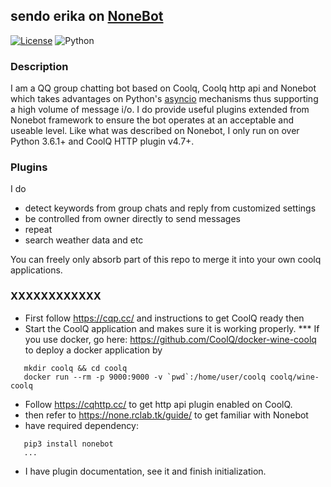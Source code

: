 ## sendo erika on [NoneBot](https://github.com/richardchien/nonebot)
[![License](https://img.shields.io/github/license/richardchien/nonebot.svg)](LICENSE) ![Python](https://img.shields.io/badge/python-3.6%2B-blue.svg)

### Description
I am a QQ group chatting bot based on Coolq, Coolq http api and Nonebot which takes advantages on Python's [asyncio](https://docs.python.org/3/library/asyncio.html) mechanisms thus supporting a high volume of message i/o. I do provide useful plugins extended from Nonebot framework to ensure the bot operates at an acceptable and useable level.
Like what was described on Nonebot,  I only run on over Python 3.6.1+ and CoolQ HTTP plugin v4.7+.

### Plugins
I do
  * detect keywords from group chats and reply from customized settings
  * be controlled from owner directly to send messages
  * repeat
  * search weather data and etc

You can freely only absorb part of this repo to merge it into your own coolq applications.
### XXXXXXXXXXXX
  * First follow https://cqp.cc/ and instructions to get CoolQ ready then  
  * Start the CoolQ application and makes sure it is working properly.
  *** If you use docker, go here: https://github.com/CoolQ/docker-wine-coolq to deploy a docker application by 
  ```
     mkdir coolq && cd coolq
     docker run --rm -p 9000:9000 -v `pwd`:/home/user/coolq coolq/wine-coolq
  ```
  * Follow https://cqhttp.cc/ to get http api plugin enabled on CoolQ.
  * then refer to https://none.rclab.tk/guide/ to get familiar with Nonebot
  * have required dependency: 
  ```
     pip3 install nonebot
     ...
  ```
  * I have plugin documentation, see it and finish initialization.
